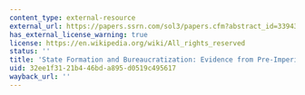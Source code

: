 ```yaml
---
content_type: external-resource
external_url: https://papers.ssrn.com/sol3/papers.cfm?abstract_id=3394381
has_external_license_warning: true
license: https://en.wikipedia.org/wiki/All_rights_reserved
status: ''
title: 'State Formation and Bureaucratization: Evidence from Pre-Imperial China'
uid: 32ee1f31-21b4-46bd-a895-d0519c495617
wayback_url: ''
---
```

